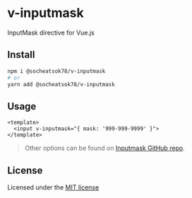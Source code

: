 # v-inputmask

InputMask directive for Vue.js

## Install

```sh
npm i @socheatsok78/v-inputmask
# or
yarn add @socheatsok78/v-inputmask
```

## Usage

```vue
<template>
  <input v-inputmask="{ mask: '999-999-9999' }">
</template>
```

> Other options can be found on [Inputmask GitHub repo](https://github.com/RobinHerbots/Inputmask).

## License
Licensed under the [MIT license](LICENSE)

